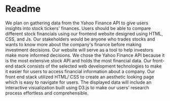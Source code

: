 # Readme

We plan on gathering data from the Yahoo Finance API to give users insights into
 stock tickers' finances. Users should be able to compare different stock financials using our frontend
website designed using HTML, CSS, and Js. Our stakeholders would be anyone who trades stocks and
wants to know more about the company's finance before making investment decisions. Our website will
serve as a tool to help investors make more informed decisions. We chose the Yahoo Finance API because
it is the most extensive stock API and holds the most financial data. Our front-end stack consists of the
selected web development technologies to make it easier for users to access financial information about a
company. Our front end stack utilized HTML/ CSS to create an aesthetic looking page which is easy to navigate for users. The displayed data will include an interactive visualization built using D3.js to make our users' research process effortless and comprehensible.
